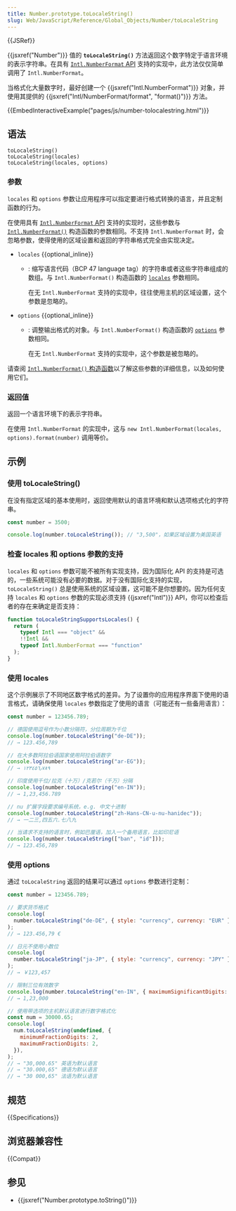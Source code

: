 ```yaml
---
title: Number.prototype.toLocaleString()
slug: Web/JavaScript/Reference/Global_Objects/Number/toLocaleString
---
```


{{JSRef}}

{{jsxref("Number")}} 值的 **`toLocaleString()`** 方法返回这个数字特定于语言环境的表示字符串。在具有 [`Intl.NumberFormat` API](/zh-CN/docs/Web/JavaScript/Reference/Global_Objects/Intl/NumberFormat) 支持的实现中，此方法仅仅简单调用了 `Intl.NumberFormat`。

当格式化大量数字时，最好创建一个 {{jsxref("Intl.NumberFormat")}} 对象，并使用其提供的 {{jsxref("Intl/NumberFormat/format", "format()")}} 方法。

{{EmbedInteractiveExample("pages/js/number-tolocalestring.html")}}

## 语法

```js-nolint
toLocaleString()
toLocaleString(locales)
toLocaleString(locales, options)
```

### 参数

`locales` 和 `options` 参数让应用程序可以指定要进行格式转换的语言，并且定制函数的行为。

在使用具有 [`Intl.NumberFormat` API](/zh-CN/docs/Web/JavaScript/Reference/Global_Objects/Intl/NumberFormat) 支持的实现时，这些参数与 [`Intl.NumberFormat()`](/zh-CN/docs/Web/JavaScript/Reference/Global_Objects/Intl/NumberFormat/NumberFormat) 构造函数的参数相同。不支持 `Intl.NumberFormat` 时，会忽略参数，使得使用的区域设置和返回的字符串格式完全由实现决定。

- `locales` {{optional_inline}}

  - : 缩写语言代码（BCP 47 language tag）的字符串或者这些字符串组成的数组。与 `Intl.NumberFormat()` 构造函数的 [`locales`](/zh-CN/docs/Web/JavaScript/Reference/Global_Objects/Intl/NumberFormat/NumberFormat#locales) 参数相同。

    在无 `Intl.NumberFormat` 支持的实现中，往往使用主机的区域设置，这个参数是忽略的。

- `options` {{optional_inline}}

  - : 调整输出格式的对象。与 `Intl.NumberFormat()` 构造函数的 [`options`](/zh-CN/docs/Web/JavaScript/Reference/Global_Objects/Intl/NumberFormat/NumberFormat#options) 参数相同。

    在无 `Intl.NumberFormat` 支持的实现中，这个参数是被忽略的。

请查阅 [`Intl.NumberFormat()` 构造函数](/zh-CN/docs/Web/JavaScript/Reference/Global_Objects/Intl/NumberFormat/NumberFormat)以了解这些参数的详细信息，以及如何使用它们。

### 返回值

返回一个语言环境下的表示字符串。

在使用 `Intl.NumberFormat` 的实现中，这与 `new Intl.NumberFormat(locales, options).format(number)` 调用等价。

## 示例

### 使用 toLocaleString()

在没有指定区域的基本使用时，返回使用默认的语言环境和默认选项格式化的字符串。

```js
const number = 3500;

console.log(number.toLocaleString()); // "3,500"，如果区域设置为美国英语
```

### 检查 locales 和 options 参数的支持

`locales` 和 `options` 参数可能不被所有实现支持，因为国际化 API 的支持是可选的，一些系统可能没有必要的数据。对于没有国际化支持的实现，`toLocaleString()` 总是使用系统的区域设置，这可能不是你想要的。因为任何支持 `locales` 和 `options` 参数的实现必须支持 {{jsxref("Intl")}} API，你可以检查后者的存在来确定是否支持：

```js
function toLocaleStringSupportsLocales() {
  return (
    typeof Intl === "object" &&
    !!Intl &&
    typeof Intl.NumberFormat === "function"
  );
}
```

### 使用 locales

这个示例展示了不同地区数字格式的差异。为了设置你的应用程序界面下使用的语言格式，请确保使用 `locales` 参数指定了使用的语言（可能还有一些备用语言）：

```js
const number = 123456.789;

// 德国使用逗号作为小数分隔符，分位周期为千位
console.log(number.toLocaleString("de-DE"));
// → 123.456,789

// 在大多数阿拉伯语国家使用阿拉伯语数字
console.log(number.toLocaleString("ar-EG"));
// → ١٢٣٤٥٦٫٧٨٩

// 印度使用千位/拉克（十万）/克若尔（千万）分隔
console.log(number.toLocaleString("en-IN"));
// → 1,23,456.789

// nu 扩展字段要求编号系统，e.g. 中文十进制
console.log(number.toLocaleString("zh-Hans-CN-u-nu-hanidec"));
// → 一二三,四五六.七八九

// 当请求不支持的语言时，例如巴厘语，加入一个备用语言，比如印尼语
console.log(number.toLocaleString(["ban", "id"]));
// → 123.456,789
```

### 使用 options

通过 `toLocaleString` 返回的结果可以通过 `options` 参数进行定制：

```js
const number = 123456.789;

// 要求货币格式
console.log(
  number.toLocaleString("de-DE", { style: "currency", currency: "EUR" }),
);
// → 123.456,79 €

// 日元不使用小数位
console.log(
  number.toLocaleString("ja-JP", { style: "currency", currency: "JPY" }),
);
// → ￥123,457

// 限制三位有效数字
console.log(number.toLocaleString("en-IN", { maximumSignificantDigits: 3 }));
// → 1,23,000

// 使用带选项的主机默认语言进行数字格式化
const num = 30000.65;
console.log(
  num.toLocaleString(undefined, {
    minimumFractionDigits: 2,
    maximumFractionDigits: 2,
  }),
);
// → "30,000.65" 英语为默认语言
// → "30.000,65" 德语为默认语言
// → "30 000,65" 法语为默认语言
```

## 规范

{{Specifications}}

## 浏览器兼容性

{{Compat}}

## 参见

- {{jsxref("Number.prototype.toString()")}}
